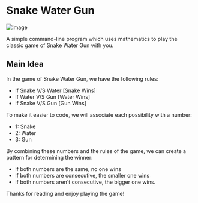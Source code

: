 # Snake Water Gun

![image](https://user-images.githubusercontent.com/84771149/214829059-355682e3-2f24-4e64-b75c-41e7f4ed1a59.png)

A simple command-line program which uses mathematics to play the classic game of Snake Water Gun with you.

## Main Idea

In the game of Snake Water Gun, we have the following rules:
- If Snake V/S Water [Snake Wins]
- If Water V/S Gun   [Water Wins]
- If Snake V/S Gun   [Gun   Wins]

To make it easier to code, we will associate each possibility with a number:
- 1: Snake
- 2: Water
- 3: Gun

By combining these numbers and the rules of the game, we can create a pattern for determining the winner:
- If both numbers are the same, no one wins
- If both numbers are consecutive, the smaller one wins
- If both numbers aren't consecutive, the bigger one wins.

Thanks for reading and enjoy playing the game!

